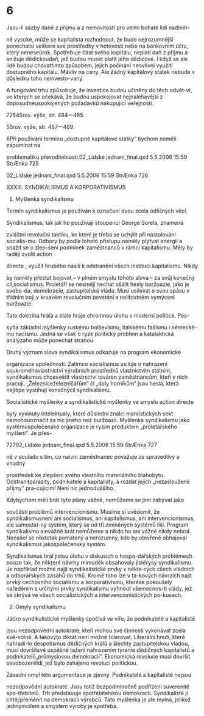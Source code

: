 # 6

Jsou-li sazby daně z příjmu a z nemovitostí pro velmi bohaté lidi nadměr-

ně vysoké, může se kapitalista rozhodnout, že bude nejrozumnější ponechatsi veškeré své prostředky v hotovosti nebo na bankovním účtu, který neneseúrok. Spotřebuje část svého kapitálu, neplatí daň z příjmu a snižuje dědickoudaň, jež budou muset platit jeho dědicové. I když se ale lidé budou chovattímto způsobem, jejich počínání neovlivní využití dostupného kapitálu. Mávliv na ceny. Ale žádný kapitálový statek nebude v důsledku toho neinvesto-vaný.

A fungování trhu způsobuje, že investice budou učiněny do těch odvět-ví, ve kterých se očekává, že budou uspokojovat nejnaléhavější z doposudneuspokojených požadavků nakupující veřejnosti.

7254Srov. výše, str. 484—485.

5Srov. výše, str. 467—469.

6Při používání termínu „dostupné kapitálové statky“ bychom neměli zapomínat na

problematiku převoditelnosti.02_Lidske jednani_final.qxd 5.5.2006 15:59 StrÆnka 725

02_Lidske jednani_final.qxd 5.5.2006 15:59 StrÆnka 726

XXXIII. SYNDIKALISMUS A KORPORATIVISMUS

1. Myšlenka syndikalismu

Termín syndikalismus je používán k označení dvou zcela odlišných věcí.

Syndikalismus, tak jak ho používají stoupenci George Sorela, znamená

zvláštní revoluční taktiku, ke které je třeba se uchýlit při nastolování socialis-mu. Odbory by podle tohoto přístupu neměly plýtvat energií a snažit se o zlep-šení podmínek zaměstnanců v rámci kapitalismu. Měly by raději zvolit action

directe , využít hrubého násilí k odstranění všech institucí kapitalismu. Nikdy

by neměly přestat bojovat – v plném smyslu tohoto slova – za svůj konečný cíl,socialismus. Proletáři se nesmějí nechat ošálit hesly buržoazie, jako je svobo-da, demokracie, zastupitelská vláda. Musí usilovat o svou spásu v třídním boji,v krvavém revolučním povstání a nelítostném vymýcení buržoazie.

Tato doktrína hrála a stále hraje ohromnou úlohu v moderní politice. Pos-

kytla základní myšlenky ruskému bolševismu, italskému fašismu i německé-mu nacismu. Jedná se však o ryze politický problém a katalaktická analýzaho může ponechat stranou.

Druhý význam slova syndikalismus odkazuje na program ekonomické

organizace společnosti. Zatímco socialismus usiluje o nahrazení soukroméhovlastnictví výrobních prostředků vlastnictvím státním, syndikalismus chcesvěřit vlastnictví továren zaměstnancům, kteří v nich pracují. „Železniceželezničářům“ či „doly horníkům“ jsou hesla, která nejlépe vystihují konečnýcíl syndikalismu.

Socialistické myšlenky a syndikalistické myšlenky ve smyslu action directe

byly vyvinuty intelektuály, které důslední znalci marxistických sekt nemohouoznačit za nic jiného než buržoazii. Myšlenka syndikalismu jako systémuspolečenské organizace je ryzím produktem „proletářského myšlení“. Je přes-

72702_Lidske jednani_final.qxd 5.5.2006 15:59 StrÆnka 727

ně v souladu s tím, co naivní zaměstnanec považuje za spravedlivý a vhodný

prostředek ke zlepšení svého vlastního materiálního blahobytu. Odstranitparazity, podnikatele a kapitalisty, a rozdat jejich „nezasloužené příjmy“ pra-cujícím! Není nic jednoduššího.

Kdybychom měli brát tyto plány vážně, nemůžeme se jimi zabývat jako

součástí problémů intervencionismu. Musíme si uvědomit, že syndikalismusnení ani socialismus, ani kapitalismus, ani intervencionismus, ale samostat-ný systém, který se od tří zmíněných systémů liší. Program syndikalismu alevážně brát nemůžeme a nikdo ho ani vážně nikdy nebral. Nenašel se nikdotak pomatený a nerozumný, kdo by otevřeně obhajoval syndikalismus jakospolečenský systém.

Syndikalismus hrál jistou úlohu v diskusích o hospo-dářských problémech pouze tak, že některé návrhy mimoděk obsahovaly jistérysy syndikalismu. Je například možné najít syndikalistické prvky v někte-rých cílech vládních a odborářských zásahů do trhů. Kromě toho lze v ta-kových návrzích najít prvky cechovního socialismu a korporativismu, kterése pokoušely naředěním s určitými prvky syndikalismu vyhnout všemocnos-ti vlády, jež se skrývá ve všech socialistických a intervencionistických po-kusech.

2. Omyly syndikalismu

Jádro syndikalistické myšlenky spočívá ve víře, že podnikatelé a kapitalisté

jsou nezodpovědní autokraté, kteří mohou své činnosti vykonávat zcela své-volně. A takovýto diktát není možné tolerovat. Liberální hnutí, které nahradi-lo despotismus dědičných králů a šlechty zastupitelskou vládou, musí dovršitsvé úspěšné tažení nahrazením tyranie dědičných kapitalistů a podnikatelů„průmyslovou demokracií“. Ekonomická revoluce musí dovršit osvobozenílidí, jež bylo zahájeno revolucí politickou.

Zásadní omyl této argumentace je zjevný. Podnikatelé a kapitalisté nejsou

nezodpovědní autokraté. Jsou totiž bezpodmínečně podřízeni suverenitě spo-třebitelů. Trh představuje spotřebitelskou demokracii. Syndikalisté ji chtějípřeměnit na demokracii výrobců. Tato myšlenka je ale mylná, jelikož jedinýmcílem a smyslem výroby je spotřeba.
